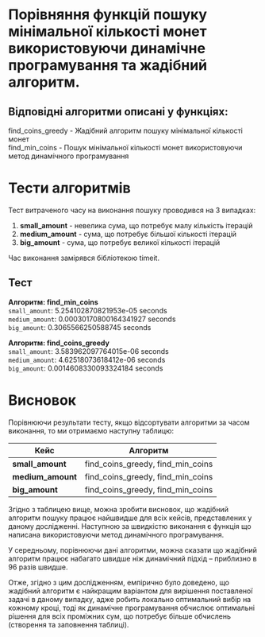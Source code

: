 # Порівняння функцій пошуку мінімальної кількості монет використовуючи динамічне програмування та жадібний алгоритм.

## Відповідні алгоритми описані у функціях:

find_coins_greedy - Жадібний алгоритм пошуку мінімальної кількості монет  
find_min_coins - Пошук мінімальної кількості монет використовуючи метод динамічного програмування

# Тести алгоритмів

Тест витраченого часу на виконання пошуку проводився на 3 випадках:

1. **small_amount** - невелика сума, що потребує малу кількість ітерацій
2. **medium_amount** - сума, що потребує більшої кількості ітерацій
3. **big_amount** - сума, що потребує великої кількості ітерацій

Час виконання замірявся бібліотекою timeit.

## Тест

**Алгоритм: find_min_coins**  
`small_amount`: 5.254102870821953e-05 seconds  
`medium_amount`: 0.00030170800164341927 seconds  
`big_amount`: 0.3065566250588745 seconds

**Алгоритм: find_coins_greedy**  
`small_amount`: 3.583962097764015e-06 seconds  
`medium_amount`: 4.62518073618412e-06 seconds  
`big_amount`: 0.0014608330093324184 seconds

# Висновок

Порівнюючи результати тесту, якщо відсортувати алгоритми за часом виконання, то ми отримаємо наступну таблицю:

| Кейс              |             Алгоритм              |
| ----------------- | :-------------------------------: |
| **small_amount**  | find_coins_greedy, find_min_coins |
| **medium_amount** | find_coins_greedy, find_min_coins |
| **big_amount**    | find_coins_greedy, find_min_coins |

Згідно з таблицею вище, можна зробити висновок, що жадібний алгоритм пошуку працює найшвидше для всіх кейсів, представлених у даному дослідженні. Наступною за швидкістю виконання є функція що написана використовуючи метод динамічного програмування.

У середньому, порівнюючи дані алгоритми, можна сказати що жадібний алгоритм працює набагато швидше ніж динамічний підхід – приблизно в 96 разів швидше.

Отже, згідно з цим дослідженням, емпірично було доведено, що жадібний алгоритм є найкращим варіантом для вирішення поставленої задачі в даному випадку, адже робить локально оптимальний вибір на кожному кроці, тоді як динамічне програмування обчислює оптимальні рішення для всіх проміжних сум, що потребує більше обчислень (створення та заповнення таблиці).
